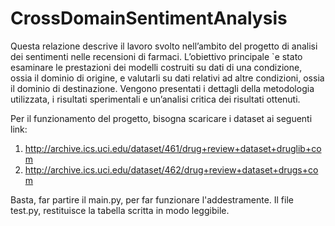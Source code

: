 # CrossDomainSentimentAnalysis

Questa relazione descrive il lavoro svolto nell’ambito del progetto di analisi dei sentimenti nelle recensioni di farmaci. L’obiettivo principale `e stato esaminare le prestazioni dei modelli costruiti su dati di una condizione, ossia il dominio di origine, e valutarli su dati relativi ad altre condizioni, ossia il dominio di destinazione. Vengono presentati i dettagli della metodologia utilizzata, i risultati sperimentali e un’analisi critica dei risultati ottenuti.

Per il funzionamento del progetto, bisogna scaricare i dataset ai seguenti link:
1. http://archive.ics.uci.edu/dataset/461/drug+review+dataset+druglib+com
2. http://archive.ics.uci.edu/dataset/462/drug+review+dataset+drugs+com

Basta, far partire il main.py, per far funzionare l'addestramente. 
Il file test.py, restituisce la tabella scritta in modo leggibile.
